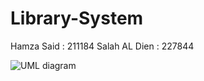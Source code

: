 # Library-System

Hamza Said : 211184
Salah AL Dien : 227844

![UML diagram](https://github.com/SalahAlDien/Library-System/assets/151957291/d5eb0e1f-f020-4f18-a3a0-f5730dd926cd)
